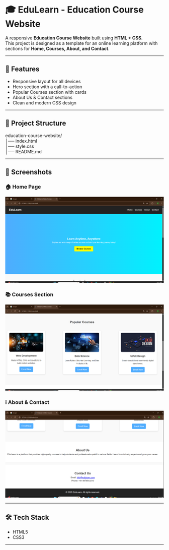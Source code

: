 # 🎓 EduLearn - Education Course Website

A responsive **Education Course Website** built using **HTML + CSS**.  
This project is designed as a template for an online learning platform with sections for **Home, Courses, About, and Contact**.

---

## 🚀 Features
- Responsive layout for all devices  
- Hero section with a call-to-action  
- Popular Courses section with cards  
- About Us & Contact sections  
- Clean and modern CSS design  

---

## 📂 Project Structure
education-course-website/  
│── index.html  
│── style.css  
│── README.md  

---

## 📸 Screenshots
### 🏠 Home Page
![Home Screenshot](home.png)

### 📚 Courses Section
![Courses Screenshot](courses.png)

### ℹ️ About & Contact
![About Contact Screenshot](about&contact.png)

---

## 🛠️ Tech Stack
- HTML5  
- CSS3  

---
